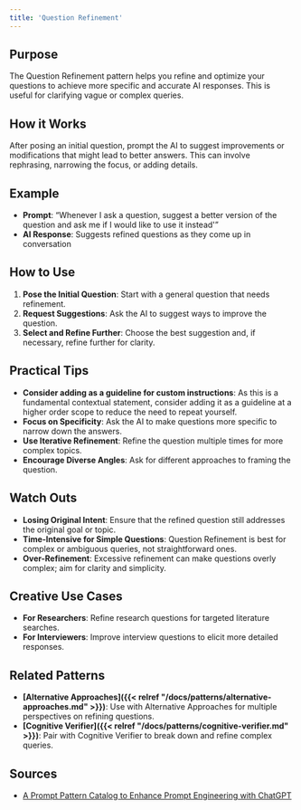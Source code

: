 ```yaml
---
title: 'Question Refinement'
---
```


## Purpose
The Question Refinement pattern helps you refine and optimize your questions to achieve more specific and accurate AI responses. This is useful for clarifying vague or complex queries.

## How it Works
After posing an initial question, prompt the AI to suggest improvements or modifications that might lead to better answers. This can involve rephrasing, narrowing the focus, or adding details.

## Example
- **Prompt**: “Whenever I ask a question, suggest a better version of the question and ask me if I would like to use it instead'”
- **AI Response**: Suggests refined questions as they come up in conversation

## How to Use
1. **Pose the Initial Question**: Start with a general question that needs refinement.
2. **Request Suggestions**: Ask the AI to suggest ways to improve the question.
3. **Select and Refine Further**: Choose the best suggestion and, if necessary, refine further for clarity.

## Practical Tips
- **Consider adding as a guideline for custom instructions**: As this is a fundamental contextual statement, consider adding it as a guideline at a higher order scope to reduce the need to repeat yourself.
- **Focus on Specificity**: Ask the AI to make questions more specific to narrow down the answers.
- **Use Iterative Refinement**: Refine the question multiple times for more complex topics.
- **Encourage Diverse Angles**: Ask for different approaches to framing the question.

## Watch Outs
- **Losing Original Intent**: Ensure that the refined question still addresses the original goal or topic.
- **Time-Intensive for Simple Questions**: Question Refinement is best for complex or ambiguous queries, not straightforward ones.
- **Over-Refinement**: Excessive refinement can make questions overly complex; aim for clarity and simplicity.

## Creative Use Cases
- **For Researchers**: Refine research questions for targeted literature searches.
- **For Interviewers**: Improve interview questions to elicit more detailed responses.

## Related Patterns
- **[Alternative Approaches]({{< relref "/docs/patterns/alternative-approaches.md" >}})**: Use with Alternative Approaches for multiple perspectives on refining questions.
- **[Cognitive Verifier]({{< relref "/docs/patterns/cognitive-verifier.md" >}})**: Pair with Cognitive Verifier to break down and refine complex queries.

## Sources
- [A Prompt Pattern Catalog to Enhance Prompt Engineering with ChatGPT](https://arxiv.org/pdf/2302.11382)